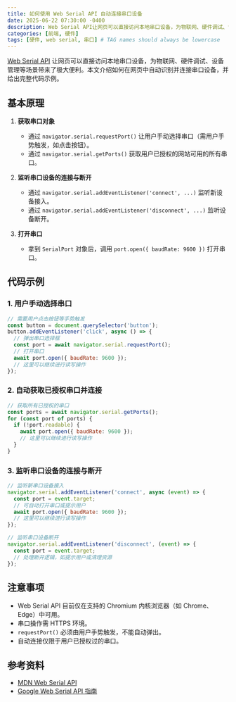 ```yaml
---
title: 如何使用 Web Serial API 自动连接串口设备
date: 2025-06-22 07:30:00 -0400
description: Web Serial API让网页可以直接访问本地串口设备，为物联网、硬件调试、设备管理等场景带来了极大便利。本文介绍如何在网页中自动识别并连接串口设备，并给出完整代码示例。
categories: [前端, 硬件]
tags: [硬件, web serial, 串口] # TAG names should always be lowercase
---
```


[Web Serial API](https://developer.mozilla.org/en-US/docs/Web/API/Web_Serial_API) 让网页可以直接访问本地串口设备，为物联网、硬件调试、设备管理等场景带来了极大便利。本文介绍如何在网页中自动识别并连接串口设备，并给出完整代码示例。

## 基本原理

1. **获取串口对象**
   - 通过 `navigator.serial.requestPort()` 让用户手动选择串口（需用户手势触发，如点击按钮）。
   - 通过 `navigator.serial.getPorts()` 获取用户已授权的网站可用的所有串口。

2. **监听串口设备的连接与断开**
   - 通过 `navigator.serial.addEventListener('connect', ...)` 监听新设备接入。
   - 通过 `navigator.serial.addEventListener('disconnect', ...)` 监听设备断开。

3. **打开串口**
   - 拿到 `SerialPort` 对象后，调用 `port.open({ baudRate: 9600 })` 打开串口。

## 代码示例

### 1. 用户手动选择串口

```js
// 需要用户点击按钮等手势触发
const button = document.querySelector('button');
button.addEventListener('click', async () => {
  // 弹出串口选择框
  const port = await navigator.serial.requestPort();
  // 打开串口
  await port.open({ baudRate: 9600 });
  // 这里可以继续进行读写操作
});
```

### 2. 自动获取已授权串口并连接

```js
// 获取所有已授权的串口
const ports = await navigator.serial.getPorts();
for (const port of ports) {
  if (!port.readable) {
    await port.open({ baudRate: 9600 });
    // 这里可以继续进行读写操作
  }
}
```

### 3. 监听串口设备的连接与断开

```js
// 监听新串口设备接入
navigator.serial.addEventListener('connect', async (event) => {
  const port = event.target;
  // 可自动打开串口或提示用户
  await port.open({ baudRate: 9600 });
  // 这里可以继续进行读写操作
});

// 监听串口设备断开
navigator.serial.addEventListener('disconnect', (event) => {
  const port = event.target;
  // 处理断开逻辑，如提示用户或清理资源
});
```

## 注意事项

- Web Serial API 目前仅在支持的 Chromium 内核浏览器（如 Chrome、Edge）中可用。
- 串口操作需 HTTPS 环境。
- `requestPort()` 必须由用户手势触发，不能自动弹出。
- 自动连接仅限于用户已授权过的串口。

## 参考资料

- [MDN Web Serial API](https://developer.mozilla.org/zh-CN/docs/Web/API/Serial)
- [Google Web Serial API 指南](https://web.dev/serial/)
